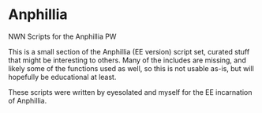 # Anphillia
NWN Scripts for the Anphillia PW

This is a small section of the Anphillia (EE version) script set, curated stuff that might be interesting to others. Many of the includes are missing, and likely some of the functions used as well, so this is not usable as-is, but will hopefully be educational at least.

These scripts were written by eyesolated and myself for the EE incarnation of Anphillia.
